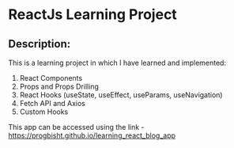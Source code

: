 # ReactJs Learning Project

## Description:
This is a learning project in which I have learned and implemented: 
1. React Components
2. Props and Props Drilling
3. React Hooks (useState, useEffect, useParams, useNavigation)
4. Fetch API and Axios
5. Custom Hooks

This app can be accessed using the link - https://progbisht.github.io/learning_react_blog_app
